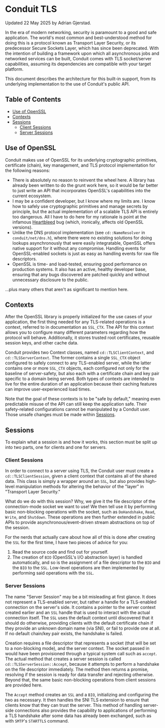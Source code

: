 # Conduit TLS

Updated 22 May 2025 by Adrian Gjerstad.

In the era of modern networking, security is paramount to a good and safe
application. The world's most common and best-understood method for doing this
is a protocol known as Transport Layer Security, or its predecessor Secure
Sockets Layer, which has since been deprecated. With the intention of building
a framework upon which all asynchronous jobs and networked services can be
built, Conduit comes with TLS socket/server capabilities, assuming its
dependencies are compatible with your target platform.

This document describes the architecture for this built-in support, from its
underlying implementation to the use of Conduit's public API.

## Table of Contents

- [Use of OpenSSL](#use-of-openssl)
- [Contexts](#contexts)
- [Sessions](#sessions)
  - [Client Sessions](#client-sessions)
  - [Server Sessions](#server-sessions)

## Use of OpenSSL

Conduit makes use of OpenSSL for its underlying cryptographic primitives,
certificate (chain), key management, and TLS protocol implementation for the
following reasons:

- There is absolutely no reason to reinvent the wheel here. A library has
  already been written to do the grunt work here, so it would be far better to
  just write an API that incorporates OpenSSL's capabilities into the current
  ecosystem.
- I may be a confident developer, but I know where my limits are. I know how to
  safely use cryptographic primitives and manage secrets by principle, but the
  actual implementation of a scalable TLS API is entirely too dangerous. All I
  have to do here for my rationale is point at the infamous
  [Heartbleed](https://www.heartbleed.com) bug (which, ironically, affects old
  OpenSSL versions).
- Unlike the DNS protocol implementation (see `cd::NameResolver` in
  `conduit/net/dns.h`), where there were no existing solutions for doing lookups
  asynchronously that were easily integratable, OpenSSL offers native support
  for it without any compromise. Handling events for OpenSSL-enabled sockets is
  just as easy as handling events for raw file descriptors.
- OpenSSL is time- and load-tested, ensuring good performance on production
  systems. It also has an active, healthy developer base, ensuring that any bugs
  discovered are patched quickly and without unnecessary disclosure to the
  public.

...plus many others that aren't as significant to mention here.

## Contexts

After the OpenSSL library is properly initialized for the use cases of your
application, the first thing needed for any TLS-related operations is a context,
referred to in documentation as `SSL_CTX`. The API for this context allows you
to configure many different parameters regarding how the protocol will behave.
Additionally, it stores trusted root certificates, reusable session keys, and
other cache data.

Conduit provides two Context classes, named `cd::TLSClientContext`, and
`cd::TLSServerContext`. The former contains a single `SSL_CTX` object configured
to safely connect to any TLS-enabled server, while the latter contains one or
more `SSL_CTX` objects, each configured not only for the baseline of
server-safety, but also each with a certificate chain and key pair specific to
a domain being served. Both types of contexts are intended to live for the
entire duration of an application because their caching features can improve
user-experienced load times.

Note that the goal of these contexts is to be "safe by default," meaning even
predictable misuse of the API can still keep the application safe. Their
safety-related configurations cannot be manipulated by a Conduit user. Those
unsafe changes must be made within [Sessions](#sessions).

## Sessions

To explain what a session is and how it works, this section must be split up
into two parts, one for clients and one for servers.

### Client Sessions

In order to connect to a server using TLS, the Conduit user must create a
`cd::TLSClientSession`, given a client context that contains all of the shared
data. This class is simply a wrapper around an `SSL`, but also provides
high-level manipulation methods for altering the behavior of the "layer" in
"Transport Layer Security."

What do we do with this session? Why, we give it the file descriptor of the
connection-mode socket we want to use! We then tell use it by performing
basic non-blocking operations with the socket, such as `DoHandshake`, `Read`,
`Write`, and `Shutdown`. These operations are then further extended in public
APIs to provide asynchronous/event-driven stream abstractions on top of the
session.

For the nerds that actually care about how all of this is done after creating
the `SSL` for the first time, I have two pieces of advice for you:

1. Read the source code and find out for yourself.
2. The creation of `BIO` (OpenSSL's I/O abstraction layer) is handled
   automatically, and so is the assignment of a file descriptor to the `BIO` and
   the `BIO` to the `SSL`. Low-level operations are then implemented by
   performing said operations with the `SSL`.

### Server Sessions

The name "Server Session" may be a bit misleading at first glance. It does not
represent a TLS-enabled server, but rather a handle for a TLS-enabled connection
on the server's side. It contains a pointer to the server context created
earlier and an `SSL` handle that is used to interact with the actual connection
itself. The `SSL` uses the default context until discovered that it should do
otherwise, providing clients with the default certificate chain if they provide
an unknown domain name (via SNI), or fail to provide one at all. If no default
chain/key pair exists, the handshake is failed.

Creation requires a file descriptor that represents a socket (that will be set
to a non-blocking mode), and the server context. The socket passed in would have
been provisioned through a typical system call such as `accept`. The actual
method that creates a server session is called `cd::TLSServerSession::Accept`,
because it attempts to perform a handshake on the file descriptor immediately.
The method then returns a promise, resolving if the session is ready for data
transfer and rejecting otherwise. Beyond that, the same basic non-blocking
operations from client sessions are provided here.

The `Accept` method creates an `SSL` and a `BIO`, initializing and configuring
the two as necessary. It then handles the SNI TLS extension to ensure that
clients know that they can trust the server. This method of handling server-side
connections also provides the capability to applications of performing a TLS
handshake after some data has already been exchanged, such as with `SMTP`'s
`STARTTLS` command.

